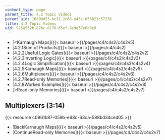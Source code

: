 ```yaml
---
content_type: page
parent_title: 4.2 Topic Videos
parent_uid: 16d99d53-bc32-2c68-e45c-056821c57278
title: 4.2 Topic Videos
uid: 925a552b-876c-8170-65ef-8e9e37e6d8e9
---
```


*   [\<Karnaugh Maps]({{< baseurl >}}/pages/c4/c4s2/c4s2v5)
*   [4.2.1Sum of Products]({{< baseurl >}}/pages/c4/c4s2)
*   [4.2.2Useful Logic Gates]({{< baseurl >}}/pages/c4/c4s2/c4s2v2)
*   [4.2.3Inverting Logic]({{< baseurl >}}/pages/c4/c4s2/c4s2v3)
*   [4.2.4Logic Simplification]({{< baseurl >}}/pages/c4/c4s2/c4s2v4)
*   [4.2.5Karnaugh Maps]({{< baseurl >}}/pages/c4/c4s2/c4s2v5)
*   [4.2.6Multiplexers]({{< baseurl >}}/pages/c4/c4s2/c4s2v6)
*   [4.2.7Read-only Memories]({{< baseurl >}}/pages/c4/c4s2/c4s2v7)
*   [4.2.8Worked Examples]({{< baseurl >}}/pages/c4/c4s2/c4s2v8)
*   [\>Read-only Memories]({{< baseurl >}}/pages/c4/c4s2/c4s2v7)

Multiplexers (3:14)
-------------------

{{< resource c0961b87-059b-e68c-63ca-588bd34ce405 >}}

*   [BackKarnaugh Maps]({{< baseurl >}}/pages/c4/c4s2/c4s2v5)
*   [ContinueRead-only Memories]({{< baseurl >}}/pages/c4/c4s2/c4s2v7)